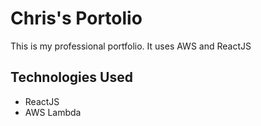 # Chris's Portolio
This is my professional portfolio. It uses AWS and ReactJS

## Technologies Used
- ReactJS
- AWS Lambda
